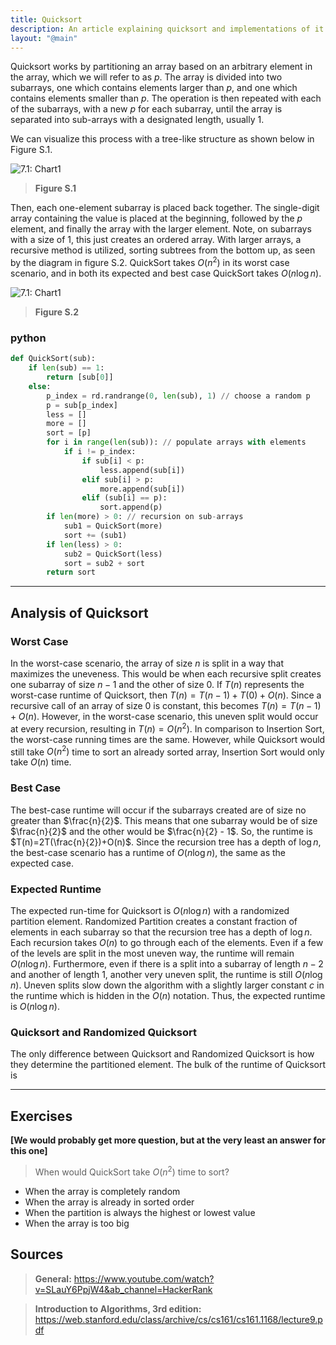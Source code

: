 ```yaml
---
title: Quicksort
description: An article explaining quicksort and implementations of it in java and python.
layout: "@main"
---
```


Quicksort works by partitioning an array based on an arbitrary element in the array, which we will refer to as $p.$ The array is divided into two subarrays, one which contains elements larger than $p$, and one which contains elements smaller than $p$. The operation is then repeated with each of the subarrays, with a new $p$ for each subarray, until the array is separated into sub-arrays with a designated length, usually 1.

We can visualize this process with a tree-like structure as shown below in Figure S.1.

![7.1: Chart1](https://i.ibb.co/M6kby9t/table1.png)

> **Figure S.1**

Then, each one-element subarray is placed back together. The single-digit array containing the value is placed at the beginning, followed by the $p$ element, and finally the array with the larger element. Note, on subarrays with a size of 1, this just creates an ordered array. With larger arrays, a recursive method is utilized, sorting subtrees from the bottom up, as seen by the diagram in figure S.2. QuickSort takes $O(n^2)$ in its worst case scenario, and in both its expected and best case QuickSort takes $O(n \log{n})$.

![7.1: Chart1](https://i.ibb.co/d491L8r/table2.png)

> **Figure S.2**

### python

```python
def QuickSort(sub):
    if len(sub) == 1:
        return [sub[0]]
    else:
        p_index = rd.randrange(0, len(sub), 1) // choose a random p
        p = sub[p_index]
        less = []
        more = []
        sort = [p]
        for i in range(len(sub)): // populate arrays with elements
            if i != p_index:
                if sub[i] < p:
                    less.append(sub[i])
                elif sub[i] > p:
                    more.append(sub[i])
                elif (sub[i] == p):
                    sort.append(p)
        if len(more) > 0: // recursion on sub-arrays
            sub1 = QuickSort(more)
            sort += (sub1)
        if len(less) > 0:
            sub2 = QuickSort(less)
            sort = sub2 + sort
        return sort
```

---

## Analysis of Quicksort

### Worst Case

In the worst-case scenario, the array of size $n$ is split in a way that maximizes the uneveness. This would be when each recursive split creates one subarray of size $n-1$ and the other of size $0$. If $T(n)$ represents the worst-case runtime of Quicksort, then $T(n)=T(n-1)+T(0)+O(n)$. Since a recursive call of an array of size $0$ is constant, this becomes $T(n)=T(n-1)+O(n)$. However, in the worst-case scenario, this uneven split would occur at every recursion, resulting in $T(n)=O(n^2)$. In comparison to Insertion Sort, the worst-case running times are the same. However, while Quicksort would still take $O(n^2)$ time to sort an already sorted array, Insertion Sort would only take $O(n)$ time.

### Best Case

The best-case runtime will occur if the subarrays created are of size no greater than $\frac{n}{2}$. This means that one subarray would be of size $\frac{n}{2}$ and the other would be $\frac{n}{2} - 1$. So, the runtime is $T(n)=2T(\frac{n}{2})+O(n)$. Since the recursion tree has a depth of $\log{n}$, the best-case scenario has a runtime of $O(n \log{n})$, the same as the expected case.

### Expected Runtime

The expected run-time for Quicksort is $O(n \log{n})$ with a randomized partition element. Randomized Partition creates a constant fraction of elements in each subarray so that the recursion tree has a depth of $\log{n}$. Each recursion takes $O(n)$ to go through each of the elements. Even if a few of the levels are split in the most uneven way, the runtime will remain $O(n \log{n})$. Furthermore, even if there is a split into a subarray of length $n-2$ and another of length $1$, another very uneven split, the runtime is still $O(n \log{n})$. Uneven splits slow down the algorithm with a slightly larger constant $c$ in the runtime which is hidden in the $O(n)$ notation. Thus, the expected runtime is $O(n \log{n})$.

### Quicksort and Randomized Quicksort

The only difference between Quicksort and Randomized Quicksort is how they determine the partitioned element. The bulk of the runtime of Quicksort is

---

## Exercises

**[We would probably get more question, but at the very least an answer for this one]**

> When would QuickSort take $O(n^2)$ time to sort?

- When the array is completely random
- When the array is already in sorted order
- When the partition is always the highest or lowest value
- When the array is too big

## Sources

> **General:** https://www.youtube.com/watch?v=SLauY6PpjW4&ab_channel=HackerRank

> **Introduction to Algorithms, 3rd edition:** https://web.stanford.edu/class/archive/cs/cs161/cs161.1168/lecture9.pdf
